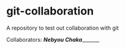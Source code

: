 # git-collaboration
A repository to test out collaboration with git

Collaborators: _____Nebyou Chaka____________
